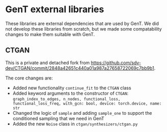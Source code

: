 # GenT external libraries

These libraries are external dependencies that are used by GenT. 
We did not develop these libraries from scratch, but we made some compatability changes to make them suitable with GenT.

## CTGAN
This is a private and detached fork from https://github.com/sdv-dev/CTGAN/commit/2848a42651c440a01a987a27658722069c7bb9b1.

The core changes are:
* Added new functionality `continue_fit` to the `CTGAN` class
* Added keyword arguments to the constructor of `CTGAN`: `graph_index_to_edges, n_nodes, functional_loss, functional_loss_freq, with_gcn: bool, device: torch.device, name: str`
* Changed the logic of `sample` and adding `sample_one` to support the conditioned sampling that we need in GenT 
* Added the new `Noise` class in `ctgan/synthesizers/ctgan.py`
